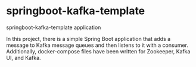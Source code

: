 # springboot-kafka-template
springboot-kafka-template application

In this project, there is a simple Spring Boot application that adds a message to Kafka message queues and then listens to it with a consumer. 
Additionally, docker-compose files have been written for Zookeeper, Kafka UI, and Kafka.
